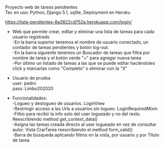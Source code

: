 Proyecto web de tareas pendientes<br>
Tec en uso: Python, Django 5.1, sqlite, Deployment en Heroku

https://lista-pendientes-8a3822cd752a.herokuapp.com/login/

* Web que permite crear, editar y eliminar una lista de tareas para cada usuario registrado<br>
-En la barra superior tenemos el nombre de usuario conectado, un contador de tareas pendientes y botón log-out.<br>
-En la barra siguiente tenemos un Buscador de tareas que filtra por nombre de tarea y el botón verde "+" para agregar nueva tarea<br>
-Por último un listado de tareas a las que se puede editar haciéndoles click y marcarlas como "Completo" o eliminar con la "X"<br>

* Usuario de prueba <br>
user: pedro<br>
pass: Limbo202020

* Funcionalidades:<br>
-Logueo y deslogueo de usuarios. LoginView<br>
-Restringir acceso a las Urls a usuarios sin logueo. LoginRequiredMixin<br>
-Filtro para recibir la info solo del user logueado y no del resto. Reescribiendo method get_context_data()<br>
-Asigna las tareas creada directo al user logueado en vez de consultar autor. Vista CrarTarea reescribiendo el method form_valid()<br>
-Barra de búsqueda aplicando filtros en la vista, por usuario y por Título de tarea

